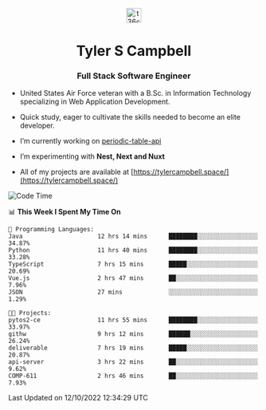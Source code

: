 <p align="center">
<a href="https://www.linkedin.com/in/t36campbell" target="blank"><img align="center" src="https://ik.imagekit.io/t36campbell/Portfolio/linkedin.png.original_m8bbGgPh6.png" alt="t36campbell" height="30" width="30" /></a>
</p>
<h1 align="center">Tyler S Campbell</h1>
<h3 align="center">Full Stack Software Engineer</h3>

* United States Air Force veteran with a B.Sc. in Information Technology specializing in Web Application Development. 

* Quick study, eager to cultivate the skills needed to become an elite developer.

* I’m currently working on [periodic-table-api](https://github.com/t36campbell/periodic-table-api)

* I’m experimenting with **Nest, Next and Nuxt**

* All of my projects are available at [https://tylercampbell.space/](https://tylercampbell.space/)

<!--START_SECTION:waka-->
![Code Time](http://img.shields.io/badge/Code%20Time-1%2C880%20hrs%2012%20mins-blue)

📊 **This Week I Spent My Time On** 

```text
💬 Programming Languages: 
Java                     12 hrs 14 mins      ████████░░░░░░░░░░░░░░░░░   34.87% 
Python                   11 hrs 40 mins      ████████░░░░░░░░░░░░░░░░░   33.28% 
TypeScript               7 hrs 15 mins       █████░░░░░░░░░░░░░░░░░░░░   20.69% 
Vue.js                   2 hrs 47 mins       ██░░░░░░░░░░░░░░░░░░░░░░░   7.96% 
JSON                     27 mins             ░░░░░░░░░░░░░░░░░░░░░░░░░   1.29%

🐱‍💻 Projects: 
pytos2-ce                11 hrs 55 mins      ████████░░░░░░░░░░░░░░░░░   33.97% 
githw                    9 hrs 12 mins       ██████░░░░░░░░░░░░░░░░░░░   26.24% 
deliverable              7 hrs 19 mins       █████░░░░░░░░░░░░░░░░░░░░   20.87% 
api-server               3 hrs 22 mins       ██░░░░░░░░░░░░░░░░░░░░░░░   9.62% 
COMP-611                 2 hrs 46 mins       ██░░░░░░░░░░░░░░░░░░░░░░░   7.93%

```


 Last Updated on 12/10/2022 12:34:29 UTC
<!--END_SECTION:waka-->
